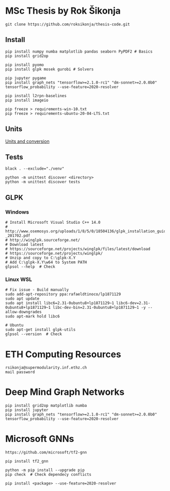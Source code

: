 # MSc Thesis by Rok Šikonja

    git clone https://github.com/roksikonja/thesis-code.git

## Install
    
    pip install numpy numba matplotlib pandas seaborn PyPDF2 # Basics     
    pip install grid2op

    pip install pyomo
    pip install glpk mosek gurobi # Solvers
    
    pip jupyter pygame
    pip install graph_nets "tensorflow>=2.1.0-rc1" "dm-sonnet>=2.0.0b0" tensorflow_probability --use-feature=2020-resolver
    
    pip install l2rpn-baselines
    pip install imageio
        
    pip freeze > requirements-win-10.txt
    pip freeze > requirements-ubuntu-20-04-LTS.txt

    
## Units

[Units and conversion](https://pandapower.readthedocs.io/en/v2.2.2/elements/line.html)


## Tests
    black . --exclude="./venv"
    
    python -m unittest discover <directory>
    python -m unittest discover tests
    
## GLPK

### Windows
    
    # Install Microsoft Visual Studio C++ 14.0
    # http://www.osemosys.org/uploads/1/8/5/0/18504136/glpk_installation_guide_for_windows10_-_201702.pdf
    # http://winglpk.sourceforge.net/
    # Download latest 
    # https://sourceforge.net/projects/winglpk/files/latest/download
    # https://sourceforge.net/projects/winglpk/
    # Unzip and copy to C:\glpk-X.Y
    # Add C:\glpk-X.Y\w64 to System PATH
    glpsol --help  # Check
    
### Linux WSL
    
    # Fix issue - Build manually
    sudo add-apt-repository ppa:rafaeldtinoco/lp1871129
    sudo apt update
    sudo apt install libc6=2.31-0ubuntu8+lp1871129~1 libc6-dev=2.31-0ubuntu8+lp1871129~1 libc-dev-bin=2.31-0ubuntu8+lp1871129~1 -y --allow-downgrades
    sudo apt-mark hold libc6
    
    # Ubuntu
    sudo apt-get install glpk-utils
    glpsol --version  # Check
   
# ETH Computing Resources

    rsikonja@supermodularity.inf.ethz.ch
    mail password
    
# Deep Mind Graph Networks

    pip install grid2op matplotlib numba
    pip install jupyter
    pip install graph_nets "tensorflow>=2.1.0-rc1" "dm-sonnet>=2.0.0b0" tensorflow_probability --use-feature=2020-resolver


# Microsoft GNNs

    https://github.com/microsoft/tf2-gnn

    pip install tf2_gnn
    
    python -m pip install --upgrade pip
    pip check  # Check dependecy conflicts
    
    pip install <package> --use-feature=2020-resolver
    